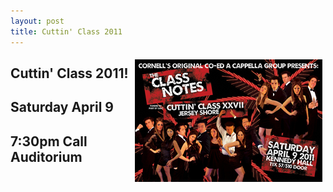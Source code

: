```yaml
---
layout: post
title: Cuttin' Class 2011
---
```


<img src="/images/posters/2011-cuttin-class.png" style="float: right; margin: 5px;">

## Cuttin' Class 2011!
## Saturday April 9
## 7:30pm Call Auditorium
